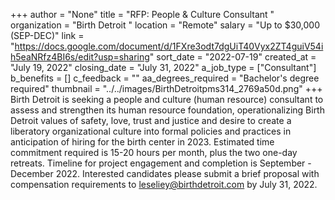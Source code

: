 +++
author = "None"
title = "RFP: People & Culture Consultant "
organization = "Birth Detroit "
location = "Remote"
salary = "Up to $30,000 (SEP-DEC)"
link = "https://docs.google.com/document/d/1FXre3odt7dgUiT40Vyx2ZT4guiV54ih5eaNRfz4BI6s/edit?usp=sharing"
sort_date = "2022-07-19"
created_at = "July 19, 2022"
closing_date = "July 31, 2022"
a_job_type = ["Consultant"]
b_benefits = []
c_feedback = ""
aa_degrees_required = "Bachelor's degree required"
thumbnail = "../../images/BirthDetroitpms314_2769a50d.png"
+++
Birth Detroit is seeking a people and culture (human resource) consultant to assess and strengthen its human resource foundation, operationalizing Birth Detroit values of safety, love, trust and justice and desire to create a liberatory organizational culture into formal policies and practices in anticipation of hiring for the birth center in 2023. Estimated time commitment required is 15-20 hours per month, plus the two one-day retreats. Timeline for project engagement and completion is September - December 2022. Interested candidates please submit a brief proposal with compensation requirements to leseliey@birthdetroit.com by July 31, 2022. 